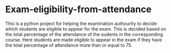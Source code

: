 # Exam-eligibility-from-attendance
This is a python project for helping the examination authourity to decide which students are eligible to appear for the exam. This is decided based on the total percentage of 
the attendance of the sudents in the corresponding course. Here students are made eligible to appear in the exam if they have the total percentage of attendance more than or 
equal to 75.
